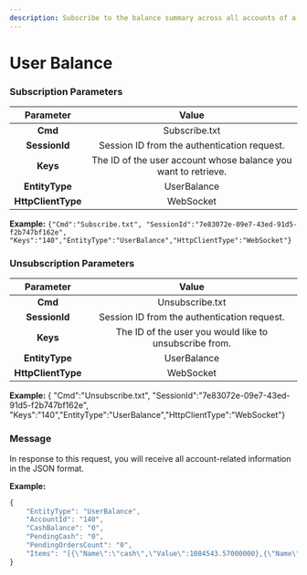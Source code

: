 ```yaml
---
description: Subscribe to the balance summary across all accounts of a user.
---
```


# User Balance

### Subscription Parameters <a href="#positions-subscribe" id="positions-subscribe"></a>

|      Parameter     |                              Value                             |
| :----------------: | :------------------------------------------------------------: |
|       **Cmd**      |                          Subscribe.txt                         |
|    **SessionId**   |           Session ID from the authentication request.          |
|      **Keys**      | The ID of the user account whose balance you want to retrieve. |
|   **EntityType**   |                           UserBalance                          |
| **HttpClientType** |                            WebSocket                           |

**Example:** `{"Cmd":"Subscribe.txt", "SessionId":"7e83072e-09e7-43ed-91d5-f2b747bf162e", "Keys":"140","EntityType":"UserBalance","HttpClientType":"WebSocket"}`

### Unsubscription Parameters <a href="#positions-unsubscribe" id="positions-unsubscribe"></a>

|      Parameter     |                          Value                         |
| :----------------: | :----------------------------------------------------: |
|       **Cmd**      |                     Unsubscribe.txt                    |
|    **SessionId**   |       Session ID from the authentication request.      |
|      **Keys**      | The ID of the user you would like to unsubscribe from. |
|   **EntityType**   |                       UserBalance                      |
| **HttpClientType** |                        WebSocket                       |

**Example:** { "Cmd":"Unsubscribe.txt", "SessionId":"7e83072e-09e7-43ed-91d5-f2b747bf162e", "Keys":"140","EntityType":"UserBalance","HttpClientType":"WebSocket"}

### Message <a href="#positions-message" id="positions-message"></a>

In response to this request, you will receive all account-related information in the JSON format.

**Example:**

```javascript
{
    "EntityType": "UserBalance",
    "AccountId": "140",
    "CashBalance": "0",
    "PendingCash": "0",
    "PendingOrdersCount": "0",
    "Items": "[{\"Name\":\"cash\",\"Value\":1084543.57000000},{\"Name\":\"netCash\",\"Value\":1084543.57000000},{\"Name\":\"excess\",\"Value\":1084543.57000000},{\"Name\":\"changeAbsolute\",\"Value\":-1214.31400000000000000000},{\"Name\":\"changePercent\",\"Value\":-0.1031318408562315568923557400},{\"Name\":\"equityTotal\",\"Value\":1176224.18600000000000000000},{\"Name\":\"pendingOrdersCount\",\"Value\":0},{\"Name\":\"netLiquidity\",\"Value\":91680.61600000000000000000},{\"Name\":\"stockLongMarketValue\",\"Value\":135293.16600000000000000000},{\"Name\":\"stockShortMarketValue\",\"Value\":-43612.550000000000000000},{\"Name\":\"optionLongMarketValue\",\"Value\":0},{\"Name\":\"optionShortMarketValue\",\"Value\":0},{\"Name\":\"forexLongMarketValue\",\"Value\":0},{\"Name\":\"forexShortMarketValue\",\"Value\":0},{\"Name\":\"dayTrades\",\"Value\":0},{\"Name\":\"stockBuyingPower\",\"Value\":1084543.57},{\"Name\":\"optionBuyingPower\",\"Value\":1084543.57000000},{\"Name\":\"forexBuyingPower\",\"Value\":1084543.57},{\"Name\":\"dayTradingBuyingPower\",\"Value\":4338174.28000000},{\"Name\":\"pendingCash\",\"Value\":0},{\"Name\":\"maintenanceMargin\",\"Value\":0},{\"Name\":\"optionMaintenanceMargin\",\"Value\":0},{\"Name\":\"openPL\",\"Value\":40344.455996740000000000000000},{\"Name\":\"openPLDay\",\"Value\":-1214.31400000000000000000},{\"Name\":\"openPLPercent\",\"Value\":78.588768607114373461918599730},{\"Name\":\"closePL\",\"Value\":0.00000000},{\"Name\":\"marketValue\",\"Value\":91680.61600000000000000000},{\"Name\":\"totalPL\",\"Value\":40344.455996740000000000000000}]"
}
```
